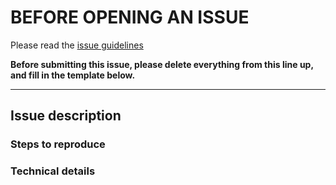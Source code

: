 # BEFORE OPENING AN ISSUE

Please read the [issue guidelines](https://github.com/dhess/c-ringbuf/blob/master/.github/CONTRIBUTING.md#opening-issues)

**Before submitting this issue, please delete everything from this line up, and fill in the template below.**

--------------------------------------------------

## Issue description

### Steps to reproduce

### Technical details


